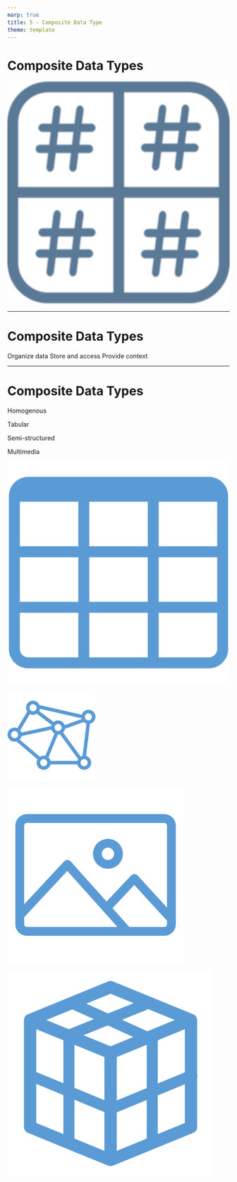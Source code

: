 ```yaml
---
marp: true
title: 5 - Composite Data Type
theme: template
---
```


# Composite Data Types

![bg contain](images/593-3.png)

<!--
Building upon scalar data types, we also have composite data types in data science.
-->

---

<!-- _class: title-two-content-left -->

# Composite Data Types

Organize data
Store and access
Provide context


<!--
[1] A composite data type is a logical container used to organize related data.

It contains a set of scalar data types organized in a specific way.

[2] Composite data types allow us to store and access information effectively.

They provide methods for accessing individual scalar values and performing operations on groups of scalar values.

[3] In addition, composite data types provide context to related data which (as we discussed previously) is used to create information.

You can think of a composite data type as a container that holds a collection of related data in a specific way.
-->

---

<!-- _class: title-four-content -->

# Composite Data Types

Homogenous

Tabular

Semi-structured

Multimedia

![image](images/597-29.png)

![image](images/597-30.png)

![image](images/597-31.png)

![image](images/597-33.png)

<!--
There are several types of composite data types that we encounter in data science. 

They can be grouped together in various ways. 

However, to keep things simple, we're going to organize them into the following four groups:

[1] Homogenous data types - which require all data to be of the same data type

[2] Tabular data types - which store data in a set of rows and columns

[3] Semi-structured data types - which store data as a set of relationships

[4] And multi-media data types - which store data for images, audio, video, and more.

Let's take a look at a few of the most common composite data types we encounter in data science.
-->